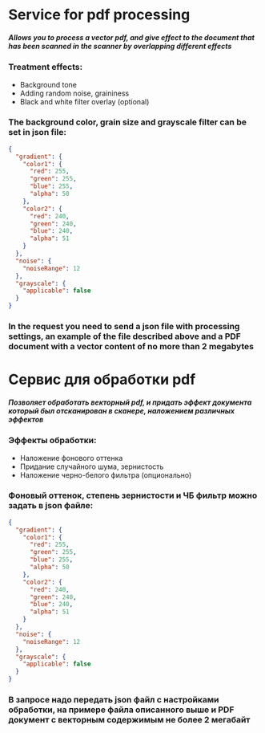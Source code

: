 # Service for pdf processing
##### Allows you to process a vector pdf, and give effect to the document that has been scanned in the scanner by overlapping different effects
### Treatment effects:
- Background tone
- Adding random noise, graininess
- Black and white filter overlay (optional)
### The background color, grain size and grayscale filter can be set in json file:
```json
{
  "gradient": {
    "color1": {
      "red": 255,
      "green": 255,
      "blue": 255,
      "alpha": 50
    },
    "color2": {
      "red": 240,
      "green": 240,
      "blue": 240,
      "alpha": 51
    }
  },
  "noise": {
    "noiseRange": 12
  },
  "grayscale": {
    "applicable": false
  }
}
```
### In the request you need to send a json file with processing settings, an example of the file described above and a PDF document with a vector content of no more than 2 megabytes


# Сервис для обработки pdf
##### Позволяет обработать векторный pdf, и придать эффект документа который был отсканирован в сканере, наложением различных эффектов
### Эффекты обработки:
- Наложение фонового оттенка
- Придание случайного шума, зернистость
- Наложение черно-белого фильтра (опционально)
### Фоновый оттенок, степень зернистости и ЧБ фильтр можно задать в json файле:
```json
{
  "gradient": {
    "color1": {
      "red": 255,
      "green": 255,
      "blue": 255,
      "alpha": 50
    },
    "color2": {
      "red": 240,
      "green": 240,
      "blue": 240,
      "alpha": 51
    }
  },
  "noise": {
    "noiseRange": 12
  },
  "grayscale": {
    "applicable": false
  }
}
```
### В запросе надо передать json файл с настройками обработки, на примере файла описанного выше и PDF документ с векторным содержимым не более 2 мегабайт